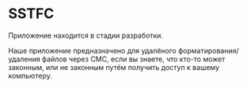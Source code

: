 # SSTFC

Приложение находится в стадии разработки.

Наше приложение предназначено для удалёного форматирования/удаления файлов через СМС, если вы знаете, что кто-то может законным, или не законным путём получить доступ к вашему компьютеру.
